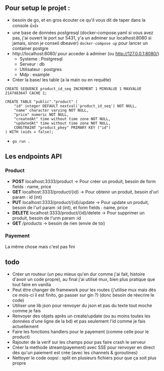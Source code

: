 ## Pour setup le projet : 
- besoin de go, et en gros écouter ce qu'il vous dit de taper dans la console 👍👍
- une base de données postgresql (docker-compose.yaml si vous avez pas, j'ai ouvert le port sur 5431, y'a un adminer sur localhost:8080 si jamais, sinon je conseil dbeaver)
```docker-compose up``` pour lancer un container postgre
- http://localhost:8080/ pour acceder à adminer (ou http://127.0.0.1:8080/) 
    * Systeme : Postgresql
    * Serveur : db
    * Utilisateur : postgres
    * Mdp : example
- Créer la base/ les table (a la main ou en requête)

```
CREATE SEQUENCE product_id_seq INCREMENT 1 MINVALUE 1 MAXVALUE 2147483647 CACHE 1;

CREATE TABLE "public"."product" (
    "id" integer DEFAULT nextval('product_id_seq') NOT NULL,
    "name" character varying NOT NULL,
    "price" numeric NOT NULL,
    "createdAt" time without time zone NOT NULL,
    "updatedAt" time without time zone NOT NULL,
    CONSTRAINT "product_pkey" PRIMARY KEY ("id")
) WITH (oids = false);

```
    
    
- ```go run .```

## Les endpoints API

### Product

* **POST** localhost:3333/product       -> Pour créer un produit, besoin de form fields : name, price
* **GET** localhost:3333/product/{id}   -> Pour obtenir un produit, besoin d'url param : id (int)
* **PUT** localhost:3333/product/{id}/update    -> Pour update un produit, besoin de l'url param :id (int), et  form fields : name, price 
* **DELETE** localhost:3333/product/{id}/delete     -> Pour supprimer un produit, besoin de l'urm param :id
* **GET** /products     -> besoin de rien (envie de toi)

### Payement
La même chose mais c'est pas fini

## todo
* Créer un routeur (un peu mieux qu'en dur comme j'ai fait, histoire d'avoir un code propre), au final j'ai utilisé mux, bien plus pratique que tout faire en vanilla
* Peut être changer de framework pour les routes (j'utilise mux mais dès ce mois-ci il est finito, go passer sur gin ?) (donc besoin de réecrire le code)
* Utiliser une lib json pour renvoyer du json et pas du texte tout moche comme je fais
* Renvoyer des objets après un create/update (ou au moins toutes les données d'une ligne de la bd) et pas seulement l'id comme je fais actuellement
* Faire les fonctions handlers pour le payement (comme celle pour le product)
* Rajouter de la verif sur les champs pour pas faire crash le serveur
* Créer la methode stream(payement) avec SSE pour renvoyer en direct dès qu'un paiement est crée (avec les channels & goroutines)
* Nettoyer le code oopsi : split en plusieurs fichiers pour que ça soit plus propre

